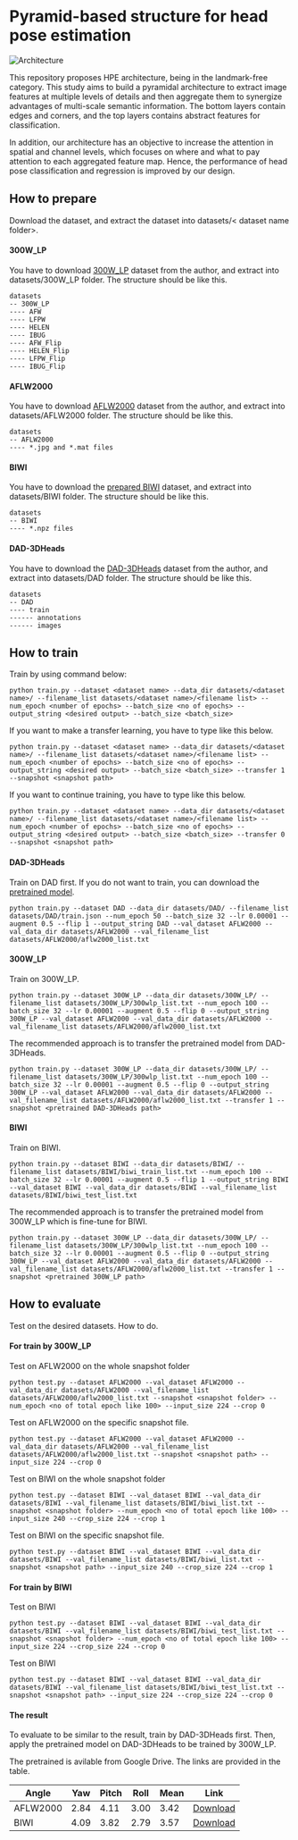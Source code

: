 # Pyramid-based structure for head pose estimation

![Architecture](https://i.ibb.co/wWrL7RG/1-Latest-Architecture.jpg)

This repository proposes HPE architecture, being in the landmark-free category. This study aims to build a pyramidal architecture to extract image features at multiple levels of details and then aggregate them to synergize advantages of multi-scale semantic information. The bottom layers contain edges and corners, and the top layers contains abstract features for classification.

In addition, our architecture has an objective to increase the attention in spatial and channel levels, which focuses on where and what to pay attention to each aggregated feature map. Hence, the performance of head pose classification and regression is improved by our design. 

## How to prepare

Download the dataset, and extract the dataset into datasets/< dataset name folder>.

#### 300W_LP

You have to download [300W_LP](http://www.cbsr.ia.ac.cn/users/xiangyuzhu/projects/3DDFA/main.htm) dataset from the author, and extract into datasets/300W_LP folder. The structure should be like this.

```
datasets
-- 300W_LP
---- AFW
---- LFPW
---- HELEN
---- IBUG
---- AFW_Flip
---- HELEN_Flip
---- LFPW_Flip
---- IBUG_Flip
```

#### AFLW2000

You have to download [AFLW2000](http://www.cbsr.ia.ac.cn/users/xiangyuzhu/projects/3DDFA/main.htm) dataset from the author, and extract into datasets/AFLW2000 folder. The structure should be like this.

```
datasets
-- AFLW2000
---- *.jpg and *.mat files
```

#### BIWI

You have to download the [prepared BIWI](https://drive.google.com/file/d/1T2VfY35hSVPF9uNzJteZQOnz_ADQqNqM/view?usp=sharing) dataset, and extract into datasets/BIWI folder. The structure should be like this.

```
datasets
-- BIWI
---- *.npz files
```

#### DAD-3DHeads

You have to download the [DAD-3DHeads](https://github.com/PinataFarms/DAD-3DHeads.git) dataset from the author, and extract into datasets/DAD folder. The structure should be like this.

```
datasets
-- DAD
---- train
------ annotations
------ images
```

## How to train

Train by using command below:

```
python train.py --dataset <dataset name> --data_dir datasets/<dataset name>/ --filename_list datasets/<dataset name>/<filename list> --num_epoch <number of epochs> --batch_size <no of epochs> --output_string <desired output> --batch_size <batch_size>
```

If you want to make a transfer learning, you have to type like this below.

```
python train.py --dataset <dataset name> --data_dir datasets/<dataset name>/ --filename_list datasets/<dataset name>/<filename list> --num_epoch <number of epochs> --batch_size <no of epochs> --output_string <desired output> --batch_size <batch_size> --transfer 1 --snapshot <snapshot path>
```

If you want to continue training, you have to type like this below.

```
python train.py --dataset <dataset name> --data_dir datasets/<dataset name>/ --filename_list datasets/<dataset name>/<filename list> --num_epoch <number of epochs> --batch_size <no of epochs> --output_string <desired output> --batch_size <batch_size> --transfer 0 --snapshot <snapshot path>
```

#### DAD-3DHeads

Train on DAD first. If you do not want to train, you can download the [pretrained model](https://drive.google.com/file/d/1BiDf62gjkffXQYg2HgLisMsfldEXX49P/view?usp=sharing).

```
python train.py --dataset DAD --data_dir datasets/DAD/ --filename_list datasets/DAD/train.json --num_epoch 50 --batch_size 32 --lr 0.00001 --augment 0.5 --flip 1 --output_string DAD --val_dataset AFLW2000 --val_data_dir datasets/AFLW2000 --val_filename_list datasets/AFLW2000/aflw2000_list.txt      
```

#### 300W_LP

Train on 300W_LP.

```
python train.py --dataset 300W_LP --data_dir datasets/300W_LP/ --filename_list datasets/300W_LP/300wlp_list.txt --num_epoch 100 --batch_size 32 --lr 0.00001 --augment 0.5 --flip 0 --output_string 300W_LP --val_dataset AFLW2000 --val_data_dir datasets/AFLW2000 --val_filename_list datasets/AFLW2000/aflw2000_list.txt               
```

The recommended approach is to transfer the pretrained model from DAD-3DHeads.

```
python train.py --dataset 300W_LP --data_dir datasets/300W_LP/ --filename_list datasets/300W_LP/300wlp_list.txt --num_epoch 100 --batch_size 32 --lr 0.00001 --augment 0.5 --flip 0 --output_string 300W_LP --val_dataset AFLW2000 --val_data_dir datasets/AFLW2000 --val_filename_list datasets/AFLW2000/aflw2000_list.txt --transfer 1 --snapshot <pretrained DAD-3DHeads path>
```

#### BIWI

Train on BIWI.

```
python train.py --dataset BIWI --data_dir datasets/BIWI/ --filename_list datasets/BIWI/biwi_train_list.txt --num_epoch 100 --batch_size 32 --lr 0.00001 --augment 0.5 --flip 1 --output_string BIWI --val_dataset BIWI --val_data_dir datasets/BIWI --val_filename_list datasets/BIWI/biwi_test_list.txt     
```

The recommended approach is to transfer the pretrained model from 300W_LP which is fine-tune for BIWI.

```
python train.py --dataset 300W_LP --data_dir datasets/300W_LP/ --filename_list datasets/300W_LP/300wlp_list.txt --num_epoch 100 --batch_size 32 --lr 0.00001 --augment 0.5 --flip 0 --output_string 300W_LP --val_dataset AFLW2000 --val_data_dir datasets/AFLW2000 --val_filename_list datasets/AFLW2000/aflw2000_list.txt --transfer 1 --snapshot <pretrained 300W_LP path>
```

## How to evaluate

Test on the desired datasets. How to do.

#### For train by 300W_LP

Test on AFLW2000 on the whole snapshot folder

```
python test.py --dataset AFLW2000 --val_dataset AFLW2000 --val_data_dir datasets/AFLW2000 --val_filename_list datasets/AFLW2000/aflw2000_list.txt --snapshot <snapshot folder> --num_epoch <no of total epoch like 100> --input_size 224 --crop 0
```

Test on AFLW2000 on the specific snapshot file.

```
python test.py --dataset AFLW2000 --val_dataset AFLW2000 --val_data_dir datasets/AFLW2000 --val_filename_list datasets/AFLW2000/aflw2000_list.txt --snapshot <snapshot path> --input_size 224 --crop 0
```


Test on BIWI on the whole snapshot folder

```
python test.py --dataset BIWI --val_dataset BIWI --val_data_dir datasets/BIWI --val_filename_list datasets/BIWI/biwi_list.txt --snapshot <snapshot folder> --num_epoch <no of total epoch like 100> --input_size 240 --crop_size 224 --crop 1
```

Test on BIWI on the specific snapshot file.

```
python test.py --dataset BIWI --val_dataset BIWI --val_data_dir datasets/BIWI --val_filename_list datasets/BIWI/biwi_list.txt --snapshot <snapshot path> --input_size 240 --crop_size 224 --crop 1
```

#### For train by BIWI

Test on BIWI

```
python test.py --dataset BIWI --val_dataset BIWI --val_data_dir datasets/BIWI --val_filename_list datasets/BIWI/biwi_test_list.txt --snapshot <snapshot folder> --num_epoch <no of total epoch like 100> --input_size 224 --crop_size 224 --crop 0
```

Test on BIWI

```
python test.py --dataset BIWI --val_dataset BIWI --val_data_dir datasets/BIWI --val_filename_list datasets/BIWI/biwi_test_list.txt --snapshot <snapshot path> --input_size 224 --crop_size 224 --crop 0
```

#### The result

To evaluate to be similar to the result, train by DAD-3DHeads first. Then, apply the pretrained model on DAD-3DHeads to be trained by 300W_LP.

The pretrained is avilable from Google Drive. The links are provided in the table.

| Angle      | Yaw         | Pitch       | Roll        | Mean        | Link        |
| ---------- | ----------- | ----------- | ----------- | ----------- | ----------- |
| AFLW2000   | 2.84        | 4.11        | 3.00        | 3.42        | [Download](https://drive.google.com/file/d/1Bw0A0PLcvcmkpfC0H_zhEFJ6ukbX4Mm2/view?usp=sharing)    |
| BIWI       | 4.09        | 3.82        | 2.79        | 3.57        | [Download](https://drive.google.com/file/d/1wt5Qn-87-PBXNs5gIuqQ-XEqPECWTm8s/view?usp=sharing)    |